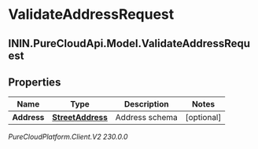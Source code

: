 # ValidateAddressRequest

## ININ.PureCloudApi.Model.ValidateAddressRequest

## Properties

|Name | Type | Description | Notes|
|------------ | ------------- | ------------- | -------------|
| **Address** | [**StreetAddress**](StreetAddress) | Address schema | [optional] |



_PureCloudPlatform.Client.V2 230.0.0_

